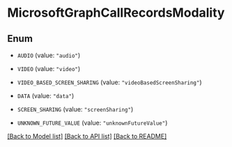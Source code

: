 # MicrosoftGraphCallRecordsModality

## Enum


* `AUDIO` (value: `"audio"`)

* `VIDEO` (value: `"video"`)

* `VIDEO_BASED_SCREEN_SHARING` (value: `"videoBasedScreenSharing"`)

* `DATA` (value: `"data"`)

* `SCREEN_SHARING` (value: `"screenSharing"`)

* `UNKNOWN_FUTURE_VALUE` (value: `"unknownFutureValue"`)


[[Back to Model list]](../README.md#documentation-for-models) [[Back to API list]](../README.md#documentation-for-api-endpoints) [[Back to README]](../README.md)


